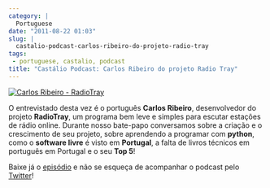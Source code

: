 ```yaml
---
category: |
  Portuguese
date: "2011-08-22 01:03"
slug: |
  castalio-podcast-carlos-ribeiro-do-projeto-radio-tray
tags:
 - portuguese, castalio, podcast
title: "Castálio Podcast: Carlos Ribeiro do projeto Radio Tray"
---
```


[![Carlos Ribeiro -
RadioTray](http://www.castalio.info/wp-content/uploads/2011/08/P1070603-227x300.jpg)](http://www.castalio.info/wp-content/uploads/2011/08/P1070603.jpg)

O entrevistado desta vez é o português **Carlos Ribeiro**, desenvolvedor
do projeto **RadioTray**, um programa bem leve e simples para escutar
estações de rádio online. Durante nosso bate-papo conversamos sobre a
criação e o crescimento de seu projeto, sobre aprendendo a programar com
**python**, como o **software livre** é visto em **Portugal**, a falta
de livros técnicos em português em Portugal e o seu **Top 5**!

Baixe já o [episódio](http://wp.me/p1mMfJ-16) e não se esqueça de
acompanhar o podcast pelo [Twitter](https://twitter.com/#!/castaliopod)!

